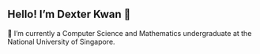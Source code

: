 ## Hello! I’m Dexter Kwan 🌻
🌱 I’m currently a Computer Science and Mathematics undergraduate at the National University of Singapore.

<!---
dexterkwxn/dexterkwxn is a ✨ special ✨ repository because its `README.md` (this file) appears on your GitHub profile.
You can click the Preview link to take a look at your changes.
--->
